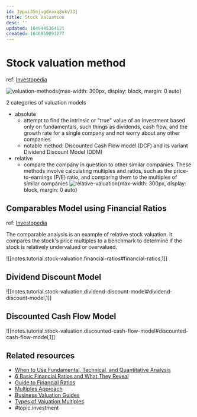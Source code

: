```yaml
---
id: 3ypvi35mjugdvaxq8uky33j
title: Stock Valuation
desc: ''
updated: 1649445364121
created: 1646959091277
---
```

# Stock valuation method
ref: [Investopedia](https://www.investopedia.com/articles/fundamental-analysis/11/choosing-valuation-methods.asp)

![valuation-methods](https://cdn.corporatefinanceinstitute.com/assets/overview-valuation-methods.png){max-width: 300px, display: block, margin: 0 auto}

2 categories of valuation models
- absolute
  - attempt to find the intrinsic or "true" value of an investment based only on fundamentals, such things as dividends, cash flow, and the growth rate for a single company and not worry about any other companies
  - notable method: Discounted Cash Flow model (DCF) and its variant Dividend Discount Model (DDM)
- relative
  - compare the company in question to other similar companies. These methods involve calculating multiples and ratios, such as the price-to-earnings (P/E) ratio, and comparing them to the multiples of similar companies
  ![relative-valuation](https://cdn.corporatefinanceinstitute.com/assets/valuation-multiples-1200x720.png){max-width: 300px, display: block, margin: 0 auto}

## Comparables Model using Financial Ratios
ref: [Investopedia](https://www.investopedia.com/terms/m/multiplesapproach.asp)

The comparable analysis is an example of relative stock valuation. It compares the stock's price multiples to a benchmark to determine if the stock is relatively undervalued or overvalued.

![[notes.tutorial.stock-valuation.financial-ratios#financial-ratios,1]]

## Dividend Discount Model
![[notes.tutorial.stock-valuation.dividend-discount-model#dividend-discount-model,1]]

## Discounted Cash Flow Model
![[notes.tutorial.stock-valuation.discounted-cash-flow-model#discounted-cash-flow-model,1]]

## Related resources
- [When to Use Fundamental, Technical, and Quantitative Analysis](https://www.investopedia.com/ask/answers/050515/it-better-use-fundamental-analysis-technical-analysis-or-quantitative-analysis-evaluate-longterm.asp)
- [6 Basic Financial Ratios and What They Reveal](https://www.investopedia.com/financial-edge/0910/6-basic-financial-ratios-and-what-they-tell-you.aspx)
- [Guide to Financial Ratios](https://www.investopedia.com/articles/stocks/06/ratios.asp)
- [Multiples Approach](https://www.investopedia.com/terms/m/multiplesapproach.asp)
- [Business Valuation Guides](https://corporatefinanceinstitute.com/resources/knowledge/valuation/)
- [Types of Valuation Multiples](https://corporatefinanceinstitute.com/resources/knowledge/valuation/types-of-valuation-multiples/)
- #topic.investment